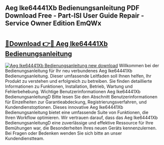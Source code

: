 ## Aeg Ike64441Xb Bedienungsanleitung PDF Download Free - Part-lSI User Guide Repair - Service Owner Edition EmQWx

# <h2><a href="http://df1rz5.blite.top/?on=Aeg+Ike64441Xb+Bedienungsanleitung">🔗Download 👉🔴 Aeg Ike64441Xb Bedienungsanleitung</a></h2>

[![Aeg Ike64441Xb Bedienungsanleitung new download](https://i.imgur.com/lujVjoI.png)](http://df1rz5.blite.top/?on=Aeg+Ike64441Xb+Bedienungsanleitung)
Willkommen bei der Bedienungsanleitung für Ihr neu verbundenes Aeg Ike64441Xb Bedienungsanleitung. Dieser umfassende Leitfaden soll Ihnen helfen, Ihr Produkt zu verstehen und erfolgreich zu betreiben. Sie finden detaillierte Informationen zu Funktionen, Installation, Betrieb, Wartung und Fehlerbehebung. Wichtige Benutzerinformationen Aeg Ike64441Xb BedienungsanleitungD Bitte lesen Sie den Abschnitt Benutzerinformationen für Einzelheiten zur Garantieabdeckung, Registrierungsverfahren, und Kundendienstoptionen. Dieses innovative Aeg Ike64441Xb Bedienungsanleitung bietet eine umfassende Suite von Funktionen, die Ihren Workflow optimieren. Wir vertrauen darauf, dass das Aeg Ike64441Xb BedienungsanleitungD eine zuverlässige und effektive Ressource für Ihre Bemühungen war, die Besonderheiten Ihres neuen Geräts kennenzulernen. Bei Fragen oder Bedenken wenden Sie sich bitte an unser Kundendienstteam.

